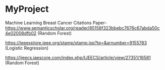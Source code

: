 # MyProject

Machine Learning
Breast Cancer Citations Paper- https://www.semanticscholar.org/reader/85158f323bbebc7676c67abda50c4e02008dfb02 (Random Forest)

https://ieeexplore.ieee.org/stamp/stamp.jsp?tp=&arnumber=9155783 (Logistic Regression)

https://ijeecs.iaescore.com/index.php/IJEECS/article/view/27351/16581 (Random Forest)